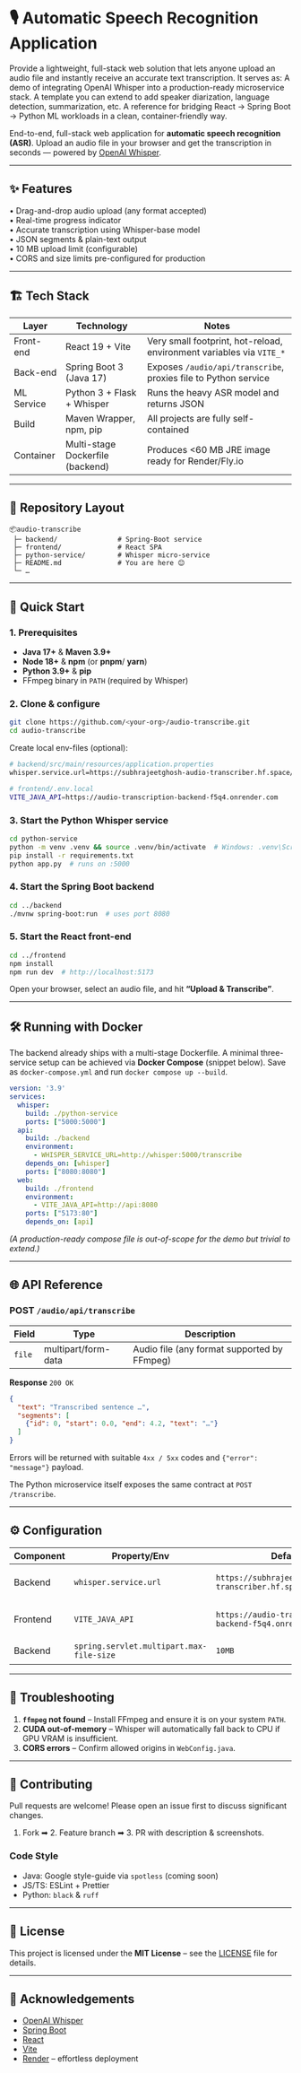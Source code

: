 # 🎙️ Automatic Speech Recognition Application

Provide a lightweight, full-stack web solution that lets anyone upload an audio file and instantly receive an accurate text transcription. It serves as:
A demo of integrating OpenAI Whisper into a production-ready microservice stack.
A template you can extend to add speaker diarization, language detection, summarization, etc.
A reference for bridging React → Spring Boot → Python ML workloads in a clean, container-friendly way.

End-to-end, full-stack web application for **automatic speech recognition (ASR)**. Upload an audio file in your browser and get the transcription in seconds — powered by [OpenAI Whisper](https://github.com/openai/whisper).

---

## ✨ Features

• Drag-and-drop audio upload (any format accepted)  
• Real-time progress indicator  
• Accurate transcription using Whisper-base model  
• JSON segments & plain-text output  
• 10 MB upload limit (configurable)  
• CORS and size limits pre-configured for production

---

## 🏗️ Tech Stack

| Layer      | Technology | Notes |
|------------|------------|-------|
| Front-end  | React 19 + Vite | Very small footprint, hot-reload, environment variables via `VITE_*` |
| Back-end   | Spring Boot 3 (Java 17) | Exposes `/audio/api/transcribe`, proxies file to Python service |
| ML Service | Python 3 + Flask + Whisper | Runs the heavy ASR model and returns JSON |
| Build      | Maven Wrapper, npm, pip | All projects are fully self-contained |
| Container  | Multi-stage Dockerfile (backend) | Produces <60 MB JRE image ready for Render/Fly.io |

---

## 📂 Repository Layout

```
📦audio-transcribe
 ├─ backend/               # Spring-Boot service
 ├─ frontend/              # React SPA
 ├─ python-service/        # Whisper micro-service
 ├─ README.md              # You are here 😊
 └─ …
```

---

## 🚀 Quick Start

### 1. Prerequisites

* **Java 17+** & **Maven 3.9+**  
* **Node 18+** & **npm** (or **pnpm**/ **yarn**)  
* **Python 3.9+** & **pip**  
* FFmpeg binary in `PATH` (required by Whisper)

### 2. Clone & configure

```bash
git clone https://github.com/<your-org>/audio-transcribe.git
cd audio-transcribe
```

Create local env-files (optional):

```bash
# backend/src/main/resources/application.properties
whisper.service.url=https://subhrajeetghosh-audio-transcriber.hf.space/transcribe

# frontend/.env.local
VITE_JAVA_API=https://audio-transcription-backend-f5q4.onrender.com
```

### 3. Start the Python Whisper service

```bash
cd python-service
python -m venv .venv && source .venv/bin/activate  # Windows: .venv\Scripts\activate
pip install -r requirements.txt
python app.py  # runs on :5000
```

### 4. Start the Spring Boot backend

```bash
cd ../backend
./mvnw spring-boot:run  # uses port 8080
```

### 5. Start the React front-end

```bash
cd ../frontend
npm install
npm run dev  # http://localhost:5173
```

Open your browser, select an audio file, and hit **“Upload & Transcribe”**.

---

## 🛠️ Running with Docker

The backend already ships with a multi-stage Dockerfile. A minimal three-service setup can be achieved via **Docker Compose** (snippet below). Save as `docker-compose.yml` and run `docker compose up --build`.

```yaml
version: '3.9'
services:
  whisper:
    build: ./python-service
    ports: ["5000:5000"]
  api:
    build: ./backend
    environment:
      - WHISPER_SERVICE_URL=http://whisper:5000/transcribe
    depends_on: [whisper]
    ports: ["8080:8080"]
  web:
    build: ./frontend
    environment:
      - VITE_JAVA_API=http://api:8080
    ports: ["5173:80"]
    depends_on: [api]
```

*(A production-ready compose file is out-of-scope for the demo but trivial to extend.)*

---

## 🌐 API Reference

### POST `/audio/api/transcribe`

| Field | Type | Description |
|-------|------|-------------|
| `file` | multipart/form-data | Audio file (any format supported by FFmpeg) |

**Response** `200 OK`
```json
{
  "text": "Transcribed sentence …",
  "segments": [
    {"id": 0, "start": 0.0, "end": 4.2, "text": "…"}
  ]
}
```

Errors will be returned with suitable `4xx / 5xx` codes and `{"error": "message"}` payload.

The Python microservice itself exposes the same contract at `POST /transcribe`.

---

## ⚙️ Configuration

| Component | Property/Env | Default | Description |
|-----------|--------------|---------|-------------|
| Backend | `whisper.service.url` | `https://subhrajeetghosh-audio-transcriber.hf.space/transcribe` | Target Python endpoint |
| Frontend | `VITE_JAVA_API` | `https://audio-transcription-backend-f5q4.onrender.com` | Base URL for Spring Boot |
| Backend | `spring.servlet.multipart.max-file-size` | `10MB` | Upload size limit |

---

## 🤕 Troubleshooting

1. **`ffmpeg` not found** – Install FFmpeg and ensure it is on your system `PATH`.
2. **CUDA out-of-memory** – Whisper will automatically fall back to CPU if GPU VRAM is insufficient.
3. **CORS errors** – Confirm allowed origins in `WebConfig.java`.

---

## 🙌 Contributing

Pull requests are welcome! Please open an issue first to discuss significant changes.  
1. Fork ➡ 2. Feature branch ➡ 3. PR with description & screenshots.

### Code Style
* Java: Google style-guide via `spotless` (coming soon)  
* JS/TS: ESLint + Prettier  
* Python: `black` & `ruff`

---

## 📝 License

This project is licensed under the **MIT License** – see the [LICENSE](LICENSE) file for details.

---

## 🙏 Acknowledgements

* [OpenAI Whisper](https://github.com/openai/whisper)
* [Spring Boot](https://spring.io/projects/spring-boot)
* [React](https://react.dev/)
* [Vite](https://vitejs.dev/)
* [Render](https://render.com/) – effortless deployment
